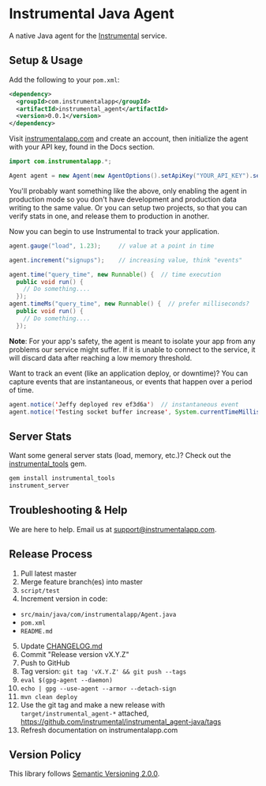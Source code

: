 # Instrumental Java Agent

A native Java agent for the [Instrumental](https://instrumentalapp.com/) service.

## Setup & Usage

Add the following to your `pom.xml`:

```xml
<dependency>
  <groupId>com.instrumentalapp</groupId>
  <artifactId>instrumental_agent</artifactId>
  <version>0.0.1</version>
</dependency>
```

Visit [instrumentalapp.com](https://instrumentalapp.com) and create an account, then initialize the agent with your API key, found in the Docs section.

```Java
import com.instrumentalapp.*;

Agent agent = new Agent(new AgentOptions().setApiKey("YOUR_API_KEY").setEnabled(isProduction));
```

You'll probably want something like the above, only enabling the agent in production mode so you don't have development and production data writing to the same value. Or you can setup two projects, so that you can verify stats in one, and release them to production in another.

Now you can begin to use Instrumental to track your application.

```Java
agent.gauge("load", 1.23);     // value at a point in time

agent.increment("signups");    // increasing value, think "events"

agent.time("query_time", new Runnable() {  // time execution
  public void run() {
    // Do something....
  });
agent.timeMs("query_time", new Runnable() {  // prefer milliseconds?
  public void run() {
    // Do something....
  });
```

**Note**: For your app's safety, the agent is meant to isolate your app from any problems our service might suffer. If it is unable to connect to the service, it will discard data after reaching a low memory threshold.

Want to track an event (like an application deploy, or downtime)? You can capture events that are instantaneous, or events that happen over a period of time.

```Java
agent.notice('Jeffy deployed rev ef3d6a')  // instantaneous event
agent.notice('Testing socket buffer increase', System.currentTimeMillis() / 1000 - 60 * 10, 60*10) // an event with a duration
```


## Server Stats

Want some general server stats (load, memory, etc.)? Check out the [instrumental_tools](https://github.com/expectedbehavior/instrumental_tools) gem.

```sh
gem install instrumental_tools
instrument_server
```


## Troubleshooting & Help

We are here to help. Email us at [support@instrumentalapp.com](mailto:support@instrumentalapp.com).


## Release Process

1. Pull latest master
2. Merge feature branch(es) into master
3. `script/test`
4. Increment version in code:
  - `src/main/java/com/instrumentalapp/Agent.java`
  - `pom.xml`
  - `README.md`
5. Update [CHANGELOG.md](CHANGELOG.md)
6. Commit "Release version vX.Y.Z"
7. Push to GitHub
8. Tag version: `git tag 'vX.Y.Z' && git push --tags`
9. `eval $(gpg-agent --daemon)`
10. `echo | gpg --use-agent --armor --detach-sign`
11. `mvn clean deploy`
12. Use the git tag and make a new release with `target/instrumental_agent-*` attached, https://github.com/instrumental/instrumental_agent-java/tags
13. Refresh documentation on instrumentalapp.com


## Version Policy

This library follows [Semantic Versioning 2.0.0](http://semver.org).
